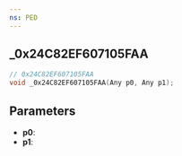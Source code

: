 ```yaml
---
ns: PED
---
```

## _0x24C82EF607105FAA

```c
// 0x24C82EF607105FAA
void _0x24C82EF607105FAA(Any p0, Any p1);
```

## Parameters
* **p0**:
* **p1**:
